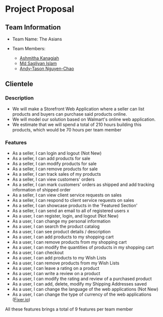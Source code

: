 # Project Proposal

## Team Information

- Team Name: The Asians

- Team Members:
  - [Ashmitha Kanagiah](https://github.com/ashmyytaa)
  - [Md Saqliyan Islam](https://github.com/SaqSaq815)
  - [Andy-Tason Nguyen-Chao](https://github.com/DHay10)
  
## Clientele

### Description

- We will make a Storefront Web Application where a seller can list products and buyers can purchase said products online.
- We will model our solution based on Walmart's online web application.
- We estimate that we will spend a total of 210 hours building this products, which would be 70 hours per team member

### Features

- As a seller, I can login and logout (Not New)
- As a seller, I can add products for sale
- As a seller, I can modify products for sale
- As a seller, I can remove products for sale
- As a seller, I can track sales of my products
- As a seller, I can view customers' orders
- As a seller, I can mark customers' orders as shipped and add tracking information of shipped order
- As a seller, I can view client service requests on sales
- As a seller, I can respond to client service requests on sales
- As a seller, I can showcase products in the 'Featured Section'
- As a seller, I can send an email to all of registered users x
- As a user, I can register, login, and logout (Not New)
- As a user, I can change my personal information
- As a user, I can search the product catalog
- As a user, I can see product details / description
- As a user, I can add products to my shopping cart
- As a user, I can remove products from my shopping cart
- As a user, I can modify the quantities of products in my shopping cart
- As a user, I can checkout
- As a user, I can add products to my Wish Lists
- As a user, I can remove products from my Wish Lists
- As a user, I can leave a rating on a product
- As a user, I can write a review on a product
- As a user, I can modify the rating and review of a purchased product
- As a user, I can add, delete, modify my Shipping Addresses saved
- As a user, I can change the language of the web applications (Not New)
- As a user, I can change the type of currency of the web applications ([Fixer.io](https://fixer.io/))

All these features brings a total of 9 features per team member
